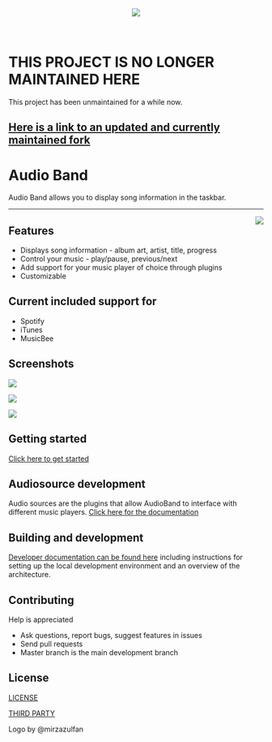 <div align="center"><img src="logo/logotype_cover.svg"/></div>
<br/><br/>

# THIS PROJECT IS NO LONGER MAINTAINED HERE

This project has been unmaintained for a while now.

## [Here is a link to an updated and currently maintained fork](https://github.com/AudioBand/AudioBand)

# Audio Band

Audio Band allows you to display song information in the taskbar.

---

<img align="right" src="screenshots/demo.gif"/>

## Features

- Displays song information - album art, artist, title, progress
- Control your music - play/pause, previous/next
- Add support for your music player of choice through plugins
- Customizable

## Current included support for

- Spotify
- iTunes
- MusicBee

## Screenshots

![](screenshots/screenshot1.png)

![](./screenshots/screenshot.png)

![](screenshots/custom-1.png)

## Getting started

[Click here to get started](https://dsafa.github.io/audio-band/audioband/index.html)

## Audiosource development

Audio sources are the plugins that allow AudioBand to interface with different music players.
[Click here for the documentation](https://dsafa.github.io/audio-band/audiosource-docs/index.html)

## Building and development

[Developer documentation can be found here](https://dsafa.github.io/audio-band/audioband/development/setup.html) including instructions for setting up the local development environment and an overview of the architecture.

## Contributing

Help is appreciated

- Ask questions, report bugs, suggest features in issues
- Send pull requests
- Master branch is the main development branch

## License

[LICENSE](https://github.com/dsafa/audio-band/blob/master/LICENSE)

[THIRD PARTY](https://github.com/dsafa/audio-band/blob/master/LICENSE-3RD-PARTY)

Logo by @mirzazulfan
